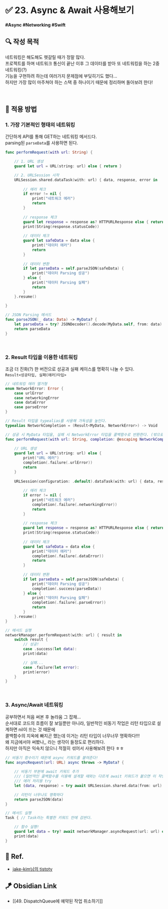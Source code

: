 # ✅ 23. Async & Await 사용해보기

#### #Async #Networking #Swift 

## **🔍** 작성 목적

네트워킹은 해도해도 헷갈릴 때가 정말 많다.   
프로젝트를 하며 네트워크 통신이 끝난 이후 그 데이터를 받아 또 네트워킹을 하는 2중네트워킹(?)   
기능을 구현하려 하는데 여러가지 문제점에 부딪히기도 했다...   
하지만 가장 많이 마주쳐야 하는 스택 중 하나이기 때문에 정리하며 돌아보려 한다! 

<br>

## 📌 적용 방법

### 1. 가장 기본적인 형태의 네트워킹

간단하게 API를 통해 GET하는 네트워킹 메서드다.   
parsing된 `parseData`를 사용하면 된다.

~~~swift
func performRequest(with url: String) {

    // 1. URL 생성
    guard let url = URL(string: url) else { return }

    // 2. URLSession 시작
    URLSession.shared.dataTask(with: url) { data, response, error in
            
        // 에러 체크
        if error != nil {
            print("네트워크 에러")
            return
        }
        
        // response 체크
        guard let response = response as? HTTPURLResponse else { return }
        print(String(response.statusCode))
            
        // 데이터 체크
        guard let safeData = data else {
            print("데이터 에러")
            return
        }
        
        // 데이터 변환
        if let parseData = self.parseJSON(safeData) {
            print("데이터 Parsing 성공")
        } else {
            print("데이터 Parsing 실패")
            return
        }
    }.resume()
    
}

// JSON Parsing 메서드
func parseJSON(_ data: Data) -> MyData? {
    let parseData = try? JSONDecoder().decode(MyData.self, from: data)
    return parseData
}
~~~

<br>

### 2. Result 타입을 이용한 네트워킹

조금 더 진화(?) 한 버전으로 성공과 실패 케이스를 명확히 나눌 수 있다.   
`Result<성공타입, 실패(에러)타입>`

~~~swift
// 네트워킹 에러 열거형
enum NetworkError: Error {
    case urlError
    case networkingError
    case dataError
    case parseError
}

// Result 타입을 typealias를 사용해 가독성을 높인다.
typealias NetworkCompletion = (Result<MyData, NetworkError>) -> Void

// 성공 시 MyData 타입을, 실패 시 NetworkError 타입을 콜백함수로 반환한다. (밖으로 데이터를 써야하기 때문에 @escaping 필수)
func performRequest(with url: String, completion: @escaping NetworkCompletion) {
    
    // URL 생성
    guard let url = URL(string: url) else {
        print("URL 에러")
        completion(.failure(.urlError))
        return
    }
    
    URLSession(configuration: .default).dataTask(with: url) { data, response, error in
        
        // 에러 체크
        if error != nil {
            print("네트워크 에러")
            completion(.failure(.networkingError))
            return
        }
        
        // response 체크
        guard let response = response as? HTTPURLResponse else { return }
        print(String(response.statusCode))
            
        // 데이터 체크
        guard let safeData = data else {
            print("데이터 에러")
            completion(.failure(.dataError))
            return
        }
        
        // 데이터 변환
        if let parseData = self.parseJSON(safeData) {
            print("데이터 Parsing 성공")
            completion(.success(parseData))
        } else {
            print("데이터 Parsing 실패")
            completion(.failure(.parseError))
            return
        }
    }.resume()
}

// 메서드 실행
networkManager.performRequest(with: url) { result in
    switch result {
        // 성공!
        case .success(let data):
        print(data)

        // 실패...
        case .failure(let error):
        print(error)
    }
}
~~~

<br>

### 3. Async/Await 네트워킹

공부하면서 처음 써본 후 놀라움 그 잡채...   
순서대로 코드의 흐름이 잘 보일뿐만 아니라, 일반적인 비동기 작업은 리턴 타입으로 설계하면 nil이 뜨는 것 때문에   
콜백함수의 지옥에 빠지곤 했는데 이거는 리턴 타입이 너무너무 명확하다!!!   
왜 지금에서야 써봤나,, 라는 생각이 들정도로 편리하다.   
하지만 아직은 익숙치 않으니 적절히 섞어서 사용해보려 한다 ㅎㅎ

~~~swift
// 비동기 함수이기 때문에 async 키워드를 붙여준다!
func asyncRequest(url: URL) async throws -> MyData? {
    
    // 비동기 부분에 await 키워드 추가 
    /// (일반적인 콜백함수를 이용해 설계할 때와는 다르게 await 키워드가 붙으면 이 작업이 끝날 때까지 기다렸다 밑의 코드를 실행한다.)
    /// 에러 처리용 try
    let (data, response) = try await URLSession.shared.data(from: url)

    // 리턴이 너무나도 명확하다
    return parseJSON(data)
}

// 메서드 실행
Task { // Task라는 특별한 키워드 안에 감싼다.

    // 함수 실행!
    guard let data = try? await networkManager.asyncRequest(url: url) else { return }
    print(data)
}
~~~

## 💌 Ref.
- [jake-kim님의 tistoty](https://ios-development.tistory.com/958)

## 🪁 Obsidian Link
- [[49. DispatchQueue에 예약된 작업 취소하기]]